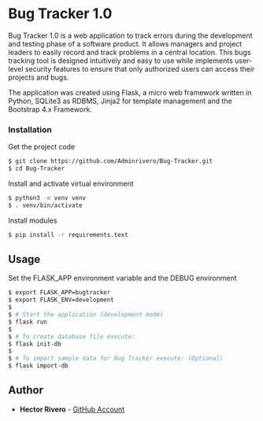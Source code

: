 # Bug Tracker 1.0

Bug Tracker 1.0 is a web application to track errors during the development and testing phase of a software product. It allows managers and project leaders to easily record and track problems in a central location. This bugs tracking tool is designed intuitively and easy to use while implements user-level security features to ensure that only authorized users can access their projects and bugs.

The application was created using Flask, a micro web framework written in Python, SQLite3 as RDBMS, Jinja2 for template management and the Bootstrap 4.x Framework.

### Installation

Get the project code

```BASH
$ git clone https://github.com/Adminrivero/Bug-Tracker.git
$ cd Bug-Tracker
```

Install and activate virtual environment

```BASH
$ python3 -m venv venv
$ . venv/bin/activate
```

Install modules

```BASH
$ pip install -r requirements.text
```

## Usage

Set the FLASK_APP environment variable and the DEBUG environment

```BASH
$ export FLASK_APP=bugtracker
$ export FLASK_ENV=development
$
$ # Start the application (development mode)
$ flask run
$
$ # To create database file execute:
$ flask init-db
$
$ # To import sample data for Bug Tracker execute: (Optional)
$ flask import-db
```

## Author

* **Hector Rivero** - [GitHub Account](https://github.com/Adminrivero)
